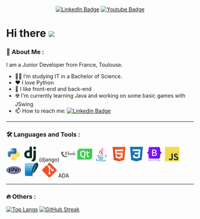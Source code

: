 <!--
- 🔭 I’m currently working on ...
- 🌱 I’m currently learning ...
- 👯 I’m looking to collaborate on ...
- 📫 How to reach me: ...
-->

<div id="header" align="center">
  <div id="badges">
    <a href="https://www.linkedin.com/in/enzolouis/"><img src="https://img.shields.io/badge/LinkedIn-blue?style=for-the-badge&logo=linkedin&logoColor=white" alt="LinkedIn Badge"/></a>
    <a href="https://discord.com/channels/@me/418154142175854613"><img src="https://img.shields.io/badge/Discord-darkblue?style=for-the-badge&logo=discord&logoColor=white" alt="Youtube Badge"/></a>
  </div>
</div>

<h1>
  Hi there
  <img src="https://media.giphy.com/media/hvRJCLFzcasrR4ia7z/giphy.gif" width="30px"/> <img src="https://komarev.com/ghpvc/?username=enzolouis&style=flat-square&color=blue" alt=""/>
</h1>

### 🕺 About Me :
I am a Junior Developer from France, Toulouse.<!--<img src="https://media.giphy.com/media/WUlplcMpOCEmTGBtBW/giphy.gif" width="30">-->
- 👨‍🎓 I’m studying IT in a Bachelor of Science.
- ❤️ I love Python
- 💙 I like front-end and back-end
- ☢️ I'm currently learning Java and working on some basic games with JSwing
- 📫 How to reach me: [![Linkedin Badge](https://img.shields.io/badge/-enzolouis-blue?style=flat&logo=Linkedin&logoColor=white)](https://www.linkedin.com/in/enzolouis/)

---
### 🛠️ Languages and Tools :
<div><!--git-original-wordmark.svg-->
  <img src="https://github.com/devicons/devicon/blob/master/icons/python/python-original.svg" title="Python" alt="Python" width="40" height="40"/>
  <img src="https://github.com/devicons/devicon/blob/master/icons/django/django-plain.svg" title="Django" alt="Django" width="40" height="40"/> (django)
  <img src="https://github.com/devicons/devicon/blob/master/icons/flask/flask-original-wordmark.svg" title="Flask" alt="Flask" width="40" height="40"/>
  <img src="https://github.com/devicons/devicon/blob/master/icons/qt/qt-original.svg" title="Qt" alt="Qt" width="40" height="40"/>
  <img src="https://github.com/devicons/devicon/blob/master/icons/java/java-original.svg" title="Java" alt="Java" width="40" height="40"/>&nbsp;
  <img src="https://github.com/devicons/devicon/blob/master/icons/html5/html5-original.svg" title="HTML5" alt="HTML" width="40" height="40"/>&nbsp;
  <img src="https://github.com/devicons/devicon/blob/master/icons/css3/css3-plain.svg"  title="CSS3" alt="CSS" width="40" height="40"/>&nbsp;
  <img src="https://github.com/devicons/devicon/blob/master/icons/bootstrap/bootstrap-original-wordmark.svg"  title="Bootstrap" alt="Boostrap" width="40" height="40"/>&nbsp;
  <img src="https://github.com/devicons/devicon/blob/master/icons/javascript/javascript-original.svg" title="JavaScript" alt="JavaScript" width="40" height="40"/>&nbsp;
  <img src="https://github.com/devicons/devicon/blob/master/icons/php/php-original.svg" title="Php" alt="Php" width="40" height="40"/>&nbsp;
  <img src="https://github.com/devicons/devicon/blob/master/icons/sqlite/sqlite-original.svg" title="Sqlite"  alt="Sqlite" width="40" height="40"/>&nbsp;
  <img src="https://github.com/devicons/devicon/blob/master/icons/git/git-original.svg" title="Git" alt="Git" width="40" height="40"/>
  ADA
</div>

---
### 🔥 Others :
[![Top Langs](https://github-readme-stats.vercel.app/api/top-langs/?username=enzolouis&layout=compact&theme=vision-friendly-dark)](https://github.com/anuraghazra/github-readme-stats)
[![GitHub Streak](http://github-readme-streak-stats.herokuapp.com?user=enzolouis&theme=dark&background=000000)](https://git.io/streak-stats)

